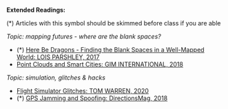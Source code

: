 **Extended Readings:**

(\*) Articles with this symbol should be skimmed before class if you are able

_Topic: mapping futures - where are the blank spaces?_

-   (\*) [Here Be Dragons - Finding the Blank Spaces in a Well-Mapped World: LOIS PARSHLEY, 2017](https://drive.google.com/file/d/1B2b47XJyHiDk0S_qkiq4LsKLJe7SRbBe/view?usp=sharing)
-   [Point Clouds and Smart Cities: GIM INTERNATIONAL, 2018](https://www.gim-international.com/magazines/gim-international-september-october-2018.pdf)

_Topic: simulation, glitches & hacks_

-   [Flight Simulator Glitches: TOM WARREN, 2020](https://www.theverge.com/2020/8/20/21376978/microsoft-flight-simulator-glitches-maps-bugs)
-   (\*) [GPS Jamming and Spoofing: DirectionsMag, 2018](https://www.directionsmag.com/article/8107)
